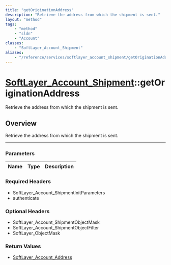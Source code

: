 ```yaml
---
title: "getOriginationAddress"
description: "Retrieve the address from which the shipment is sent."
layout: "method"
tags:
    - "method"
    - "sldn"
    - "Account"
classes:
    - "SoftLayer_Account_Shipment"
aliases:
    - "/reference/services/softlayer_account_shipment/getOriginationAddress"
---
```

# [SoftLayer_Account_Shipment](/reference/services/SoftLayer_Account_Shipment)::getOriginationAddress


Retrieve the address from which the shipment is sent.


## Overview 
Retrieve the address from which the shipment is sent.

-----

### Parameters 
|Name | Type | Description |
| --- | --- | --- |


### Required Headers
* SoftLayer_Account_ShipmentInitParameters
* authenticate


### Optional Headers
* SoftLayer_Account_ShipmentObjectMask
* SoftLayer_Account_ShipmentObjectFilter
* SoftLayer_ObjectMask

### Return Values
* <a href='/reference/datatypes/SoftLayer_Account_Address'>SoftLayer_Account_Address </a>




